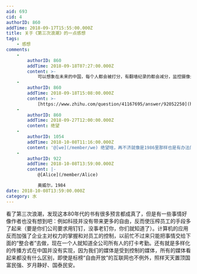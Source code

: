 ```yaml
---
aid: 693
cid: 4
authorID: 860
addTime: 2018-09-17T15:55:00.000Z
title: 关于《第三次浪潮》的一点感想
tags:
    - 感想
comments:
    -
        authorID: 860
        addTime: 2018-09-18T07:27:00.000Z
        content: >-
            可以想象在未来的中国，每个人都会被打分，有翻墙纪录的都会减分，监控摄像头会无处不在，老大哥永远会看着你，每个人都会被跟踪，科技的应用会让你们无处可躲。
    -
        authorID: 860
        addTime: 2018-09-18T15:08:00.000Z
        content: >-
            [https://www.zhihu.com/question/41167695/answer/92052250](https://www.zhihu.com/question/41167695/answer/92052250)
    -
        authorID: 860
        addTime: 2018-09-27T12:00:00.000Z
        content: 绝望
    -
        authorID: 1054
        addTime: 2018-10-08T11:16:00.000Z
        content: '@[we](/member/we) 绝望啥，再不济就像是1986里那样也是有办法的啊'
    -
        authorID: 922
        addTime: 2018-10-08T13:59:00.000Z
        content: |-
            @[Alice](/member/Alice)

            奥威尔，1984
date: 2018-10-08T13:59:00.000Z
category: 水
---
```


看了第三次浪潮，发现这本80年代的书有很多预言都成真了，但是有一些事情好像作者也没有想到吧：例如科技并没有带来更多的自由，反而使压榨员工的手段多了起来（要是你们公司要求用钉钉，没事老钉你，你们就知道了）。计算机的应用反而加强了企业主对权力的掌握和对员工的控制，以前忙不过来只能把事情交给下面的“整合者”去做，现在一个人就知道全公司所有人的打卡考勤。还有就是多样化的传播方式在中国并没有实现，因为我们的媒体是受到控制的媒体，所有的媒体看起来都没有什么区别，即使是标榜“自由开放”的互联网也不例外，照样天天置顶国富民强、岁月静好、国泰民安。
